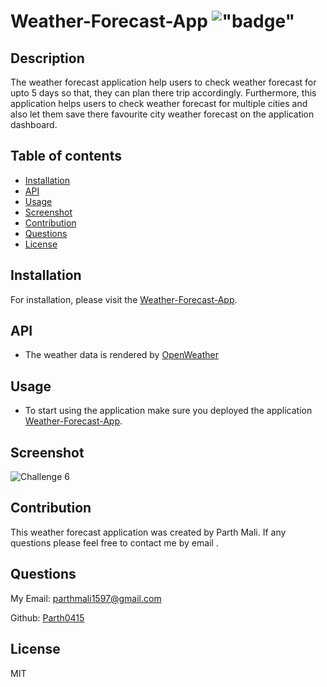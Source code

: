 # Weather-Forecast-App !["badge"](https://img.shields.io/badge/license-MIT-green)

## Description

The weather forecast application help users to check weather forecast for upto 5 days so that, they can plan there trip accordingly. Furthermore, this application helps users to check weather forecast for multiple cities and also let them save there favourite city weather forecast on the application dashboard.

## Table of contents

- [Installation](#installation)
- [API](#API)
- [Usage](#usage)
- [Screenshot](#screenshot)
- [Contribution](#contribution)
- [Questions](#questions)
- [License](#license)

## Installation

For installation, please visit the [Weather-Forecast-App](https://github.com/Parth0415/Weather-Forecast-App).

## API

* The weather data is rendered by [OpenWeather](https://openweathermap.org/forecast5)


## Usage

- To start using the application make sure you deployed the application [Weather-Forecast-App]().


## Screenshot

![Challenge 6](.png?raw=true "Challenge 6")


## Contribution

This weather forecast application was created by Parth Mali. If any questions please feel free to contact me by email .

## Questions

My Email:
[parthmali1597@gmail.com](mailto:parthmali1597@gmail.com)

Github:
[Parth0415](https://github.com/Parth0415)

## License

MIT
